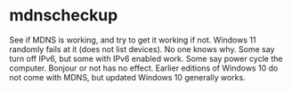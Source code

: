 # mdnscheckup
See if MDNS is working, and try to get it working if not. Windows 11 randomly fails at it (does not list devices). No one knows why. Some say turn off IPv6, but some with IPv6 enabled work. Some say power cycle the computer. Bonjour or not has no effect. Earlier editions of Windows 10 do not come with MDNS, but updated Windows 10 generally works.
